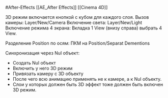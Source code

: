 #After-Effects 
[[AE_After Effects]]
[[Cinema 4D]]

3D режим включается кнопкой с кубом для каждого слоя.
Вызов камеры: Layer/New/Camera
Включение света: Layer/New/Light
Включение режима 4 экрана: Вкладка 1 View (внизу справа) выбрать 4 View.

Разделение Position по осям: ПКМ на Position/Separat Dementions

Синхронизация через Nul объект:
- Создать Nul объект
- Включить у него 3D режим
- Привязать камеру с 3D объекту
- После чего всю анимацию применять не к камере, а к Nul объекту.
- Слои у которых должен быть 3D эффект тоже должен быть включен 3D режим.


